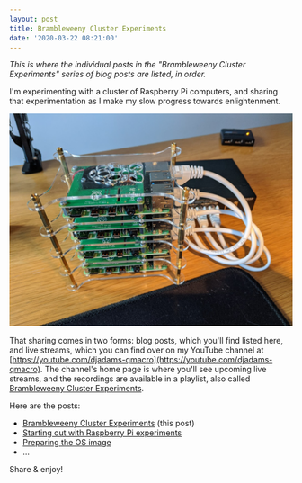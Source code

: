 ```yaml
---
layout: post
title: Brambleweeny Cluster Experiments
date: '2020-03-22 08:21:00'
---
```


_This is where the individual posts in the "Brambleweeny Cluster Experiments" series of blog posts are listed, in order._

I'm experimenting with a cluster of Raspberry Pi computers, and sharing that experimentation as I make my slow progress towards enlightenment.

![The cluster](/content/images/2020/03/picluster.png)

That sharing comes in two forms: blog posts, which you'll find listed here, and live streams, which you can find over on my YouTube channel at [https://youtube.com/djadams-qmacro](https://youtube.com/djadams-qmacro). The channel's home page is where you'll see upcoming live streams, and the recordings are available in a playlist, also called [Brambleweeny Cluster Experiments](https://www.youtube.com/playlist?list=PLfctWmgNyOIf9rXaZp9RSM2YVxAPGGthe).

Here are the posts:

- [Brambleweeny Cluster Experiments](/2020/03/22/brambleweeny-cluster-experiments) (this post)
- [Starting out with Raspberry Pi experiments](/2020/03/22/starting-out-with-raspberry-pi-experiments)
- [Preparing the OS image](/2020/03/22/preparing-the-os-image)
- ...

Share & enjoy!
